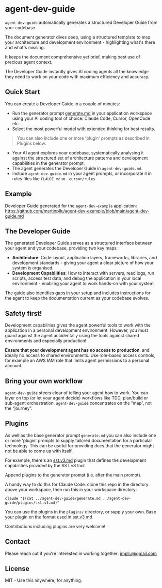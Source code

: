 # agent-dev-guide

`agent-dev-guide` automatically generates a structured Developer Guide from your codebase. 

The document generator dives deep, using a structured template to map your architecture and development environment - highlighting what's there and what's missing. 

It keeps the document comprehensive yet brief, making best use of precious agent context.

The Developer Guide instantly gives AI coding agents all the knowledge they need to work on your code with maximum efficiency and accuracy.

## Quick Start

You can create a Developer Guide in a couple of minutes:

- Run the generator prompt [generate.md](https://raw.githubusercontent.com/martinpllu/agent-dev-guide/refs/heads/main/generate.md) in your application workspace using your AI coding tool of choice: Claude Code, Cursor, OpenCode etc. 
- Select the most powerful model with extended thinking for best results.
> You can also include one or more 'plugin' prompts as described in Plugins below.
- Your AI agent explores your codebase, systematically analysing it against the structured set of architecture patterns and development capabilities in the generator prompt.
- The agent generates the Developer Guide in `agent-dev-guide.md`. 
- Include `agent-dev-guide.md` in your agent prompts, or incorporate it in rules files like `CLAUDE.md` or `.cursor/rules`

## Example

Developer Guide generated for the `agent-dev-example` application: https://github.com/martinpllu/agent-dev-example/blob/main/agent-dev-guide.md

## The Developer Guide

The generated Developer Guide serves as a structured interface between your agent and your codebase, providing two key maps:

- **Architecture**: Code layout, application layers, frameworks, libraries, and development standards - giving your agent a clear picture of how your system is organised.
- **Development Capabilities**: How to interact with servers, read logs, run scripts, access test data, and debug the application in your local environment - enabling your agent to work hands-on with your system.

The guide also identifies gaps in your setup and includes instructions for the agent to keep the documentation current as your codebase evolves.

## Safety first!

Development capabilities gives the agent powerful tools to work with the application in a personal development environment. However, you must guard against the agent accidentally using the tools against shared environments and especially production!

**Ensure that your development agent has no access to production**, and ideally no access to shared environments. Use role-based access controls, for example an AWS IAM role that limits agent permissions to a personal account.

## Bring your own workflow

`agent-dev-guide` steers clear of telling your agent how to work. You can layer on top (or let your agent decide) workflows like TDD, plan/build or sub-agent orchestration. `agent-dev-guide` concentrates on the “map”, not the “journey”. 

## Plugins

As well as the base generator prompt `generate.md` you can also include one or more 'plugin' prompts to supply tailored documentation for a particular technology. This can be useful for providing docs that the generator might not be able to come up with itself.

For example, there's an [sst.v3.md](plugins/sst.v3.md) plugin that defines the development capabilities provided by the SST v3 tool.

Append plugins to the generator prompt (i.e. after the main prompt). 

A handy way to do this for Claude Code: clone this repo in the directory above your workspace, then run this in your workspace directory:

```
claude "$(cat ../agent-dev-guide/generate.md ../agent-dev-guide/plugins/sst.v3.md)"
```

You can use the plugins in the `plugins/` directory, or supply your own. Base your plugin on the format used in [sst.v3.md](plugins/sst.v3.md).

Contributions including plugins are very welcome!

## Contact

Please reach out if you're interested in working together: jmpllu@gmail.com

## License

MIT - Use this anywhere, for anything.

